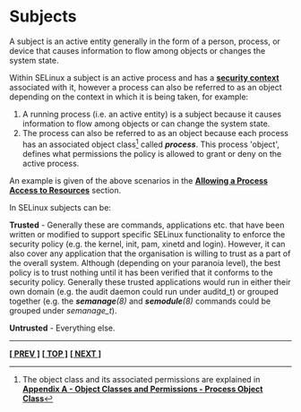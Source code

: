 # Subjects

A subject is an active entity generally in the form of a person,
process, or device that causes information to flow among objects or
changes the system state.

Within SELinux a subject is an active process and has a
[**security context**](security_context.md#security-context) associated with
it, however a process can also be referred to as an object depending on the
context in which it is being taken, for example:

1. A running process (i.e. an active entity) is a subject because it
   causes information to flow among objects or can change the system
   state.
2. The process can also be referred to as an object because each
   process has an associated object class[^fn_sub_1]
   called ***process***. This process 'object', defines what permissions the
   policy is allowed to grant or deny on the active process.

An example is given of the above scenarios in the
[**Allowing a Process Access to Resources**](objects.md#allowing-a-process-access-to-resources)
section.

In SELinux subjects can be:

**Trusted** - Generally these are commands, applications etc. that have
been written or modified to support specific SELinux functionality to
enforce the security policy (e.g. the kernel, init, pam, xinetd and
login). However, it can also cover any application that the organisation
is willing to trust as a part of the overall system. Although (depending
on your paranoia level), the best policy is to trust nothing until it
has been verified that it conforms to the security policy. Generally
these trusted applications would run in either their own domain (e.g.
the audit daemon could run under auditd\_t) or grouped together (e.g.
the ***semanage**(8)* and ***semodule**(8)* commands could be grouped
under *semanage_t*).

**Untrusted** - Everything else.

[^fn_sub_1]: The object class and its associated permissions are explained in
[**Appendix A - Object Classes and Permissions - Process Object Class**](object_classes_permissions.md#process-object-class)

<!-- %CUTHERE% -->

---
**[[ PREV ]](security_context.md)** **[[ TOP ]](#)** **[[ NEXT ]](objects.md)**
